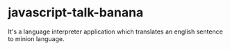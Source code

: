 # javascript-talk-banana
It's a language interpreter application which translates an english sentence to minion language. 

